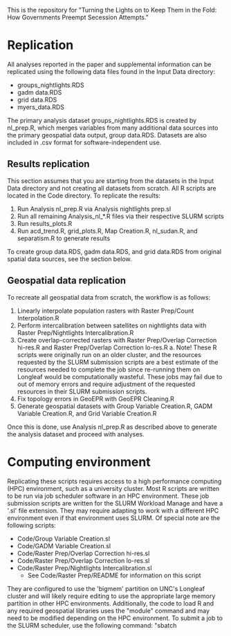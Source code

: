 This is the repository for "Turning the Lights on to Keep Them in the Fold: How
Governments Preempt Secession Attempts."

# Replication

All analyses reported in the paper and supplemental information can be
replicated using the following data files found in the Input Data directory:
- groups_nightlights.RDS
- gadm data.RDS
- grid data.RDS
- myers_data.RDS

The primary analysis dataset groups_nightlights.RDS is created by nl_prep.R,
which merges variables from many additional data sources into the primary
geospatial data output, group data.RDS. Datasets are also included in .csv
format for software-independent use.

## Results replication

This section assumes that you are starting from the datasets in the Input Data
directory and not creating all datasets from scratch. All R scripts are located
in the Code directory. To replicate the results:

1. Run Analysis nl_prep.R via Analysis nightlights prep.sl
2. Run all remaining Analysis_nl_*.R files via their respective SLURM scripts
3. Run results_plots.R
4. Run acd_trend.R, grid_plots.R, Map Creation.R, nl_sudan.R, and separatism.R to generate results

To create group data.RDS, gadm data.RDS, and grid data.RDS from original
spatial data sources, see the section below.

## Geospatial data replication

To recreate all geospatial data from scratch, the workflow is as follows:

1. Linearly interpolate population rasters with Raster Prep/Count Interpolation.R
2. Perform intercalibration between satellites on nightlights data with Raster Prep/Nightlights Intercalibration.R
3. Create overlap-corrected rasters with Raster Prep/Overlap Correction hi-res.R and Raster Prep/Overlap Correction lo-res.R
  a. Note! These R scripts were originally run on an older cluster, and the resources requested by the SLURM submission scripts are a best estimate of the resources needed to complete the job since re-running them on Longleaf would be computationally wasteful. These jobs may fail due to out of memory errors and require adjustment of the requested resources in their SLURM submission scripts.
4. Fix topology errors in GeoEPR with GeoEPR Cleaning.R
5. Generate geospatial datasets with Group Variable Creation.R, GADM Variable Creation.R, and Grid Variable Creation.R

Once this is done, use Analysis nl_prep.R as described above to generate the
analysis dataset and proceed with analyses.

# Computing environment

Replicating these scripts requires access to a high performance computing (HPC)
environment, such as a university cluster. Most R scripts are written to be run
via job scheduler software in an HPC environment. These job submission scripts
are written for the SLURM Workload Manage and have a '.sl' file extension. They
may require adapting to work with a different HPC environment even if that
environment uses SLURM. Of special note are the following scripts:

- Code/Group Variable Creation.sl
- Code/GADM Variable Creation.sl
- Code/Raster Prep/Overlap Correction hi-res.sl
- Code/Raster Prep/Overlap Correction lo-res.sl
- Code/Raster Prep/Nightlights Intercalibration.sl
  - See Code/Raster Prep/README for information on this script

They are configured to use the 'bigmem' partition on UNC's Longleaf cluster and
will likely require editing to use the appropriate large memory partition in
other HPC environments. Additionally, the code to load R and any required
geospatial libraries uses the "module" command and may need to be modified
depending on the HPC environment. To submit a job to the SLURM scheduler, use
the following command: "sbatch <script>.sl".

The following scripts are also of special note:

- Code/Analysis nightlights grid border country year.sl
- Code/Analysis nightlights grid pop country year.sl

They are set to request 11 day time limits, the maximum on UNC's Longleaf
cluster. However, both may require more runtime than that, and thus may require
extending the job time limit by contacting HPC system administrators if your
system sets a similar maximum time limit.

The majority of results are the product of Markov chain Monte Carlo estimation
of Bayesian models. As such, even with attempts at exact reproducibility via
the setting of random number generator seeds, it is possible that results will
fail to replicate exactly. This can be the results of operating system
differences and differences in external library as well as R package versions.

All analyses were carried out using R 3.5.0.

# Analysis scripts

The following R scripts can be run in a standard desktop computing environemnt
and thus do not have corresponding SLURM scripts:

- Code/acd_trend.R
- Code/grid_plots.R
- Code/Map Creation.R
- Code/nl_sudan.R
- Code/results_plots.R
- Code/separatism.R

The following R scripts are auxiliary files called from other scripts and should
not be run directly:

- Code/cshapes Recode.R
- Code/sfFunctions.R
- Code/Raster Prep/lintemp.R

All other R scripts should be run via their respective SLURM submission scripts.

# Datasets

The following datasets are needed to fully replicate the data creation and
analyses:

- cshapes 0.6
- GeoEPR 2014
- GPW v3
- GPW v4
- NOAA DMSP OLS v4
- PRIO PETRODATA VERSIONXXX
- GADM 3.4
- UCDP/PRIO Armed Conflict Data 18.1
- UCDP/PRIO Dyadic Data 18.1
- EPR 2014
- ACD2EPR 2018
- FORGE 1.0
- Strategies of Resistance Data Project 2019
- de Jaun and Pierskalla 2015 replication data